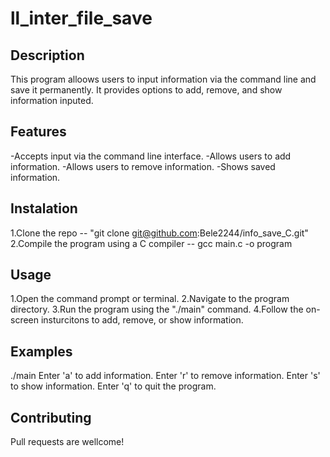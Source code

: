 # ll_inter_file_save

## Description

This program alloows users to input information 
via the command line and save it permanently.
It provides options to add, remove, and show 
information inputed.

## Features
-Accepts input via the command line interface.
-Allows users to add information.
-Allows users to remove information.
-Shows saved information.

## Instalation
1.Clone the repo
-- "git clone git@github.com:Bele2244/info_save_C.git"
2.Compile the program using a C compiler
-- gcc main.c -o program

## Usage
1.Open the command prompt or terminal.
2.Navigate to the program directory.
3.Run the program using the "./main" command.
4.Follow the on-screen insturcitons to add, remove, or show information.

## Examples
./main
Enter 'a' to add information.
Enter 'r' to remove information.
Enter 's' to show information.
Enter 'q' to quit the program.

## Contributing

Pull requests are wellcome!
